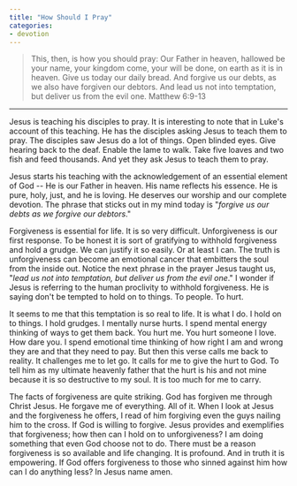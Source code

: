 ```yaml
---
title: "How Should I Pray"
categories:
- devotion
---
```

> This, then, is how you should pray:
> Our Father in heaven, hallowed be your name,
> your kingdom come, your will be done,
> on earth as it is in heaven.
> Give us today our daily bread.
> And forgive us our debts,
> as we also have forgiven our debtors.
> And lead us not into temptation,
> but deliver us from the evil one.
> Matthew 6:9-13
* * *
Jesus is teaching his disciples to pray. It is interesting to note that in Luke's account of this teaching. He has the disciples asking Jesus to teach them to pray. The disciples saw Jesus do a lot of things. Open blinded eyes. Give hearing back to the deaf. Enable the lame to walk. Take five loaves and two fish and feed thousands. And yet they ask Jesus to teach them to pray.

Jesus starts his teaching with the acknowledgement of an essential element of God -- He is our Father in heaven. His name reflects his essence. He is pure, holy, just, and he is loving. He deserves our worship and our complete devotion. The phrase that sticks out in my mind today is "*forgive us our debts as we forgive our debtors*."

Forgiveness is essential for life. It is so very difficult. Unforgiveness is our first response. To be honest it is sort of gratifying to withhold forgiveness and hold a grudge. We can justify it so easily. Or at least I can. The truth is unforgiveness can become an emotional cancer that embitters the soul from the inside out. Notice the next phrase in the prayer Jesus taught us, "*lead us not into temptation, but deliver us from the evil one*." I wonder if Jesus is referring to the human proclivity to withhold forgiveness. He is saying don't be tempted to hold on to things. To people. To hurt.

It seems to me that this temptation is so real to life. It is what I do. I hold on to things. I hold grudges. I mentally nurse hurts. I spend mental energy thinking of ways to get them back. You hurt me. You hurt someone I love. How dare you. I spend emotional time thinking of how right I am and wrong they are and that they need to pay. But then this verse calls me back to reality. It challenges me to let go. It calls for me to give the hurt to God. To tell him as my ultimate heavenly father that the hurt is his and not mine because it is so destructive to my soul. It is too much for me to carry.

The facts of forgiveness are quite striking. God has forgiven me through Christ Jesus. He forgave me of everything. All of it. When I look at Jesus and the forgiveness he offers, I read of him forgiving even the guys nailing him to the cross. If God is willing to forgive. Jesus provides and exemplifies that forgiveness; how then can I hold on to unforgiveness? I am doing something that even God choose not to do. There must be a reason forgiveness is so available and life changing. It is profound. And in truth it is empowering. If God offers forgiveness to those who sinned against him how can I do anything less? In Jesus name amen.
